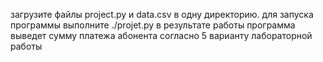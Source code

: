 загрузите файлы project.py и data.csv в одну директорию.
для запуска программы выполните ./projet.py
в результате работы программа выведет сумму платежа абонента согласно 5 варианту лабораторной работы
